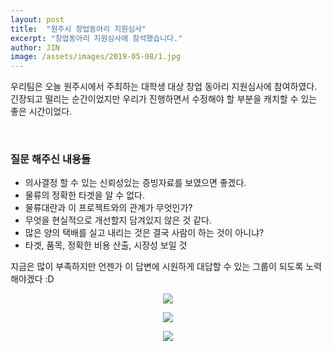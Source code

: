 ```yaml
---
layout: post
title:  "원주시 창업동아리 지원심사"
excerpt: "창업동아리 지원심사에 참석했습니다."
author: JIN
image: /assets/images/2019-05-08/1.jpg
---
```


우리팀은 오늘 원주시에서 주최하는 대학생 대상 창업 동아리 지원심사에 참여하였다. 긴장되고 떨리는 순간이었지만 우리가 진행하면서 수정해야 할 부분을 캐치할 수 있는 좋은 시간이었다.

<br/>

### 질문 해주신 내용들

- 의사결정 할 수 있는 신뢰성있는 증빙자료를 보였으면 좋겠다.
- 물류의 정확한 타겟을 알 수 없다.
- 물류대란과 이 프로젝트와의 관계가 무엇인가?
- 무엇을 현실적으로 개선할지 담겨있지 않은 것 같다.
- 많은 양의 택배를 실고 내리는 것은 결국 사람이 하는 것이 아니냐?
- 타겟, 품목, 정확한 비용 산출, 시장성 보일 것

지금은 많이 부족하지만 언젠가 이 답변에 시원하게 대답할 수 있는 그룹이 되도록 노력해야겠다 :D

<p style="text-align: center;"><img src="{{site.commaimg}}/assets/images/2019-05-08/1.jpg"></p>

<p style="text-align: center;"><img src="{{site.commaimg}}/assets/images/2019-05-08/2.jpg"></p>

<p style="text-align: center;"><img src="{{site.commaimg}}/assets/images/2019-05-08/3.jpg"></p>